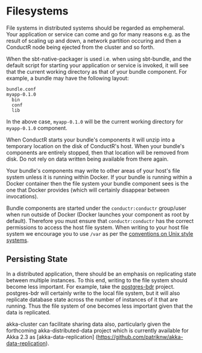 # Filesystems

File systems in distributed systems should be regarded as emphemeral. Your application or service can come and go for many reasons e.g. as the result of scaling up and down, a network partition occuring and then a ConductR node being ejected from the cluster and so forth.

When the sbt-native-packager is used i.e. when using sbt-bundle, and the default script for starting your application or service is invoked, it will see that the current working directory as that of your bundle component. For example, a bundle may have the following layout:

```
bundle.conf
myapp-0.1.0
  bin
  conf
  lib
```

In the above case, `myapp-0.1.0` will be the current working directory for `myapp-0.1.0` component.

When ConductR starts your bundle's components it will unzip into a temporary location on the disk of ConductR's host. When your bundle's components are entirely stopped, then that location will be removed from disk. Do not rely on data written being available from there again.

Your bundle's components may write to other areas of your host's file system unless it is running within Docker. If your bundle is running within a Docker container then the file system your bundle component sees is the one that Docker provides (which will certainly disappear between invocations).

Bundle components are started under the `conductr:conductr` group/user when run outside of Docker (Docker launches your component as root by default). Therefore you must ensure that `conductr:conductr` has the correct permissions to access the host file system. When writing to your host file system we encourage you to use `/var` as per the [conventions on Unix style systems](https://en.wikipedia.org/wiki/Filesystem_Hierarchy_Standard).

## Persisting State

In a distributed application, there should be an emphasis on replicating state between multiple instances. To this end, writing to the file system should become less important. For example, take the [postgres-bdr](http://2ndquadrant.com/en/resources/bdr/) project. postgres-bdr will certainly write to the local file system, but it will also replicate database state across the number of instances of it that are running. Thus the file system of one becomes less important given that the data is replicated.

akka-cluster can facilitate sharing data also, particularly given the forthcoming akka-distributed-data project which is currently available for Akka 2.3 as [akka-data-replication] (https://github.com/patriknw/akka-data-replication).
